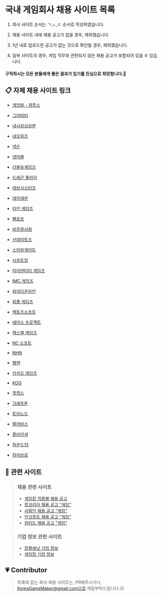 국내 게임회사 채용 사이트 목록
=====

1. 회사 사이트 순서는 ㄱ,ㄴ,ㄷ 순서로 작성하였습니다.

1. 채용 사이트 내에 채용 공고가 없을 경우, 제외했습니다.

1. 1년 내로 업로드한 공고가 없는 것으로 확인될 경우, 제외했습니다.

1. 일부 사이트의 경우, 게임 직무와 관련되지 않은 채용 공고가 포함되어 있을 수 있습니다.

#### 구직하시는 모든 분들에게 좋은 결과가 있기를 진심으로 희망합니다.🙏 


## 📋 자체 채용 사이트 링크

* [게임빌 - 컴투스](http://recruit.withhive.com/)

* [그라비티](http://www.gravity.co.kr/kr/recruit/view.asp?curSeq=2&curPage=1)

* [네시삼십삼분](http://www.433.co.kr/careers/)

* [네오위즈](https://recruit.neowiz.com/jobOpening/list.nwz)

* [넥슨](https://career.nexon.com/user/recruit/notice/noticeList)

* [넷마블](https://company.netmarble.com/rem/www/noticelist.jsp#)

* [더블유게임즈](https://doubleugames.recruiter.co.kr/app/jobnotice/list)

* [드래곤 플라이](http://www.dragonflygame.com/Recruit/Notice)

* [데브시스터즈](https://careers.devsisters.com/)

* [데이세븐](http://www.day7games.com/careers/mainView.ctv?lang=ko)

* [라인 게임즈](https://recruit.linepluscorp.com/lineplus/career)

* [밸로프](http://valofe.co.kr/recruit/notice?country=kr)

* [비주얼샤워](http://www.visualshower.com/job-chances/)

* [선데이토즈](http://corp.sundaytoz.com/jobmenu-)

* [스마일게이트](https://careers.smilegate.com/ko/recruit/recruit_list.asp)

* [시프트업](http://www.shiftup.co.kr/recruit/#program)

* [아이덴티티 게임즈](https://www.eyedentitygames.com/career/career01.asp)

* [IMC 게임즈](http://www.imc.co.kr/IMC_RECRUIT)

* [와이디온라인](http://www.ydonline.co.kr/?cat=9)

* [위플 게임즈](http://wiplegames.com/?page_id=99)

* [액토즈소프트](http://www.actoz.com/recruit/careers)

* [에이스 프로젝트](http://www.aceproject.co.kr/ko/recruit)

* [엑스엘 게임즈](https://xlgames.recruiter.co.kr/app/jobnotice/list)

* [NC 소프트](https://recruit.ncsoft.net/korean/careers/adoptionsection.aspx)

* [NHN](https://recruit.nhnent.com/ent/recruitings?type=class)

* [웹젠](https://webzen.recruiter.co.kr/app/jobnotice/list)

* [카카오 게임즈](https://kakaogames.recruiter.co.kr/app/jobnotice/list)

* [KOG](https://recruit.kog.co.kr/?AspxAutoDetectCookieSupport=1)

* [쿡앱스](https://www.cookapps.com/jobs)

* [크래프톤](https://krafton.jobagent.co.kr:4431/)

* [트리노드](https://recruit.treenod.com/jobinfo/)

* [펄어비스](https://recruit.pearlabyss.com/)

* [플라이셔](http://www.flysher.net/board/board_recruit/board_list.asp?scrID=0000000151&pageNum=4&subNum=3&ssubNum=1)

* [하운드13](http://www.hound13.com/kr/#connect_box)

* [하이브로](http://www.highbrow-inc.com/?page=recruit)



## 🌈 관련 사이트

> ### 채용 관련 사이트
>* [게임잡 직종별 채용 공고](http://www.gamejob.co.kr/Recruit/joblist?menucode=duty)
>* [잡코리아 채용 공고 "게임"](http://www.jobkorea.co.kr/Search/?stext=%EA%B2%8C%EC%9E%84)
>* [사람인 채용 공고 "게임"](http://www.saramin.co.kr/zf_user/search?search_area=main&search_done=y&search_optional_item=n&searchType=search&searchword=%EA%B2%8C%EC%9E%84)
>* [인크루트 채용 공고 "게임"](http://search.incruit.com/list/search.asp?col=all&src=gsw*www&kw=%B0%D4%C0%D3)
>* [원티드 채용 공고 "게임"](https://www.wanted.co.kr/wdlist/959)

> ### 기업 정보 관련 사이트
>* [잡플래닛 기업 정보](https://www.jobplanet.co.kr/companies?industry_id=709)
>* [게임잡 기업 정보](http://www.gamejob.co.kr/Co_Info/Co_Form_List.asp?Search_Code=1)

## 💗 Contributor
> 목록에 없는 회사 채용 사이트는, PR해주시거나, KoreaGameMaker@gmail.com으로 메일부탁드립니다.😥
